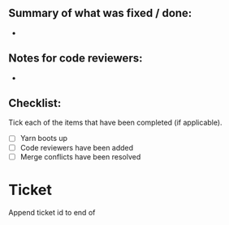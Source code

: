 ## Summary of what was fixed / done:

-

## Notes for code reviewers:

-

## Checklist:

Tick each of the items that have been completed (if applicable).

- [ ] Yarn boots up
- [ ] Code reviewers have been added
- [ ] Merge conflicts have been resolved

# Ticket

Append ticket id to end of <jira url>
